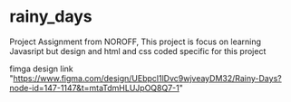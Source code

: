 # rainy_days

Project Assignment from NOROFF, This project is focus on learning Javasript but design and html and css coded specific for this project

fimga design link "https://www.figma.com/design/UEbpcl1lDvc9wjveayDM32/Rainy-Days?node-id=147-1147&t=mtaTdmHLUJpOQ8Q7-1"
